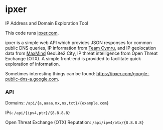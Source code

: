 # ipxer
IP Address and Domain Exploration Tool

This code runs [ipxer.com](https://ipxer.com).

ipxer is a simple web API which provides JSON responses for common public DNS queries, IP information from [Team Cymru](http://www.team-cymru.com/community-services.html), and IP geolocation data from [MaxMind](https://www.maxmind.com/en/home) GeoLite2 City, IP threat intelligence from Open Threat Exchange (OTX). A simple front-end is provided to facilitate quick exploration of information.

Sometimes interesting things can be found: https://ipxer.com/google-public-dns-a.google.com.

### API
Domains: `/api/{a,aaaa,mx,ns,txt}/{example.com}`

IPs: `/api/{ipv4,ptr}/{8.8.8.8}`

Open Threat Exchange (OTX) Reputation: `/api/ipv4/otx/{8.8.8.8}`
